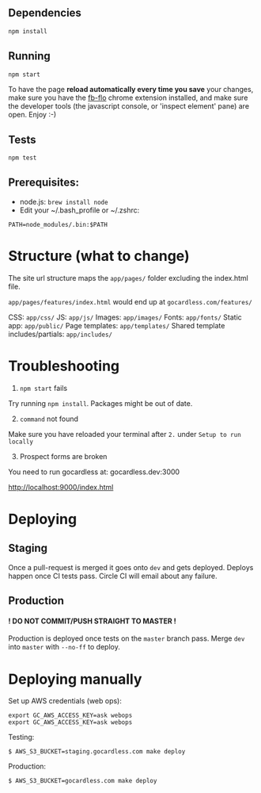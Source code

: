 ## Dependencies

```bash
npm install
```

## Running

```bash
npm start
```
To have the page **reload automatically every time you save** your changes, make sure you have the [fb-flo](https://chrome.google.com/webstore/detail/fb-flo/ahkfhobdidabddlalamkkiafpipdfchp?hl=en) chrome extension installed, and make sure the developer tools (the javascript console, or 'inspect element' pane) are open. Enjoy :-)

## Tests

```bash
npm test
```

## Prerequisites:

- node.js: `brew install node`
- Edit your ~/.bash_profile or ~/.zshrc:

```
PATH=node_modules/.bin:$PATH
```

# Structure (what to change)

The site url structure maps the `app/pages/` folder excluding the index.html file.

`app/pages/features/index.html` would end up at `gocardless.com/features/`

CSS: `app/css/`
JS: `app/js/`
Images: `app/images/`
Fonts: `app/fonts/`
Static app: `app/public/`
Page templates: `app/templates/`
Shared template includes/partials: `app/includes/`

# Troubleshooting

1. `npm start` fails

Try running `npm install`. Packages might be out of date.

2. `command` not found

Make sure you have reloaded your terminal after `2.` under `Setup to run locally`

3. Prospect forms are broken

You need to run gocardless at: gocardless.dev:3000

[http://localhost:9000/index.html](http://localhost:9000/index.html)

# Deploying

## Staging

Once a pull-request is merged it goes onto `dev` and gets deployed.
Deploys happen once CI tests pass. Circle CI will email about any failure.

## Production

#### ! DO NOT COMMIT/PUSH STRAIGHT TO MASTER !

Production is deployed once tests on the `master` branch pass. Merge `dev` into
`master` with `--no-ff` to deploy.

# Deploying manually

Set up AWS credentials (web ops):
```
export GC_AWS_ACCESS_KEY=ask webops
export GC_AWS_ACCESS_KEY=ask webops
```

Testing:
```
$ AWS_S3_BUCKET=staging.gocardless.com make deploy
```

Production:
```
$ AWS_S3_BUCKET=gocardless.com make deploy
```
